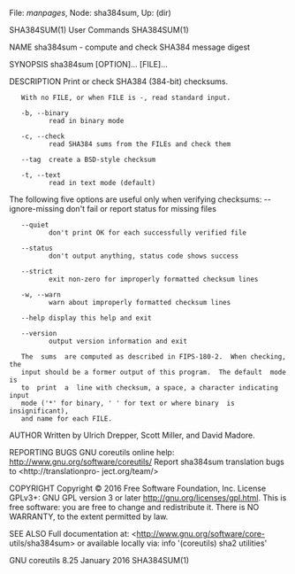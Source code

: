 File: *manpages*,  Node: sha384sum,  Up: (dir)

SHA384SUM(1)                     User Commands                    SHA384SUM(1)



NAME
       sha384sum - compute and check SHA384 message digest

SYNOPSIS
       sha384sum [OPTION]... [FILE]...

DESCRIPTION
       Print or check SHA384 (384-bit) checksums.

       With no FILE, or when FILE is -, read standard input.

       -b, --binary
              read in binary mode

       -c, --check
              read SHA384 sums from the FILEs and check them

       --tag  create a BSD-style checksum

       -t, --text
              read in text mode (default)

   The following five options are useful only when verifying checksums:
       --ignore-missing
              don't fail or report status for missing files

       --quiet
              don't print OK for each successfully verified file

       --status
              don't output anything, status code shows success

       --strict
              exit non-zero for improperly formatted checksum lines

       -w, --warn
              warn about improperly formatted checksum lines

       --help display this help and exit

       --version
              output version information and exit

       The  sums  are computed as described in FIPS-180-2.  When checking, the
       input should be a former output of this program.  The default  mode  is
       to  print  a  line with checksum, a space, a character indicating input
       mode ('*' for binary, ' ' for text or where binary  is  insignificant),
       and name for each FILE.

AUTHOR
       Written by Ulrich Drepper, Scott Miller, and David Madore.

REPORTING BUGS
       GNU coreutils online help: <http://www.gnu.org/software/coreutils/>
       Report    sha384sum   translation   bugs   to   <http://translationpro-
       ject.org/team/>

COPYRIGHT
       Copyright © 2016 Free Software Foundation, Inc.   License  GPLv3+:  GNU
       GPL version 3 or later <http://gnu.org/licenses/gpl.html>.
       This  is  free  software:  you  are free to change and redistribute it.
       There is NO WARRANTY, to the extent permitted by law.

SEE ALSO
       Full     documentation      at:      <http://www.gnu.org/software/core-
       utils/sha384sum>
       or available locally via: info '(coreutils) sha2 utilities'



GNU coreutils 8.25               January 2016                     SHA384SUM(1)
